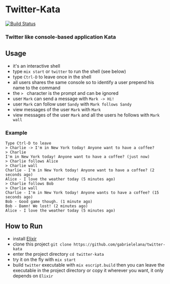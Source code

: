 # Twitter-Kata
[![Build Status](https://travis-ci.org/gabrielelana/twitter-kata.svg?branch=master)](https://travis-ci.org/gabrielelana/twitter-kata)

### Twitter like console-based application Kata

## Usage
* it's an interactive shell
* type `mix start` or `twitter` to run the shell (see below)
* type `Ctrl-D` to leave once in the shell
* all users shares the same console so to identify a user prepend his name to the command
* the `> ` character is the prompt and can be ignored
* user `Mark` can send a message with `Mark -> Hi!`
* user `Mark` can follow user `Sandy` with `Mark follows Sandy`
* view messages of the user `Mark` with `Mark`
* view messages of the user `Mark` and all the users he follows with `Mark wall`

### Example
```
Type Ctrl-D to leave
> Charlie -> I'm in New York today! Anyone want to have a coffee?
> Charlie
I'm in New York today! Anyone want to have a coffee? (just now)
> Charlie follows Alice
> Charlie wall
Charlie - I'm in New York today! Anyone want to have a coffee? (2 seconds ago)
Alice - I love the weather today (5 minutes ago)
> Charlie follows Bob
> Charlie wall
Charlie - I'm in New York today! Anyone wants to have a coffee? (15 seconds ago)
Bob - Good game though. (1 minute ago)
Bob - Damn! We lost! (2 minutes ago)
Alice - I love the weather today (5 minutes ago)
```

## How to Run
* install [Elixir](http://elixir-lang.org/install.html)
* clone this project `git clone https://github.com/gabrielelana/twitter-kata`
* enter the project directory `cd twitter-kata`
* try it on the fly with `mix start`
* build `twitter` executable with `mix escript.build` then you can leave the executable in the project directory or copy it wherever you want, it only depends on `Elixir`
